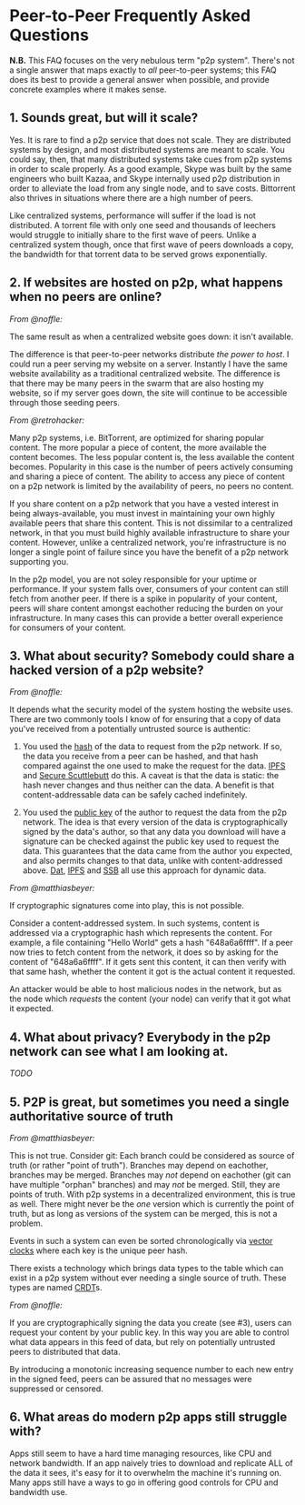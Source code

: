 # Peer-to-Peer Frequently Asked Questions

**N.B.** This FAQ focuses on the very nebulous term "p2p system". There's not a
single answer that maps exactly to *all* peer-to-peer systems; this FAQ does its
best to provide a general answer when possible, and provide concrete examples
where it makes sense.

## 1. Sounds great, but will it scale?

Yes. It is rare to find a p2p service that does not scale. They are distributed
systems by design, and most distributed systems are meant to scale. You could
say, then, that many distributed systems take cues from p2p systems in order to
scale properly. As a good example, Skype was built by the same engineers who
built Kazaa, and Skype internally used p2p distribution in order to alleviate
the load from any single node, and to save costs. Bittorrent also thrives in
situations where there are a high number of peers.

Like centralized systems, performance will suffer if the load is not
distributed. A torrent file with only one seed and thousands of leechers would
struggle to initially share to the first wave of peers. Unlike a centralized
system though, once that first wave of peers downloads a copy, the bandwidth for
that torrent data to be served grows exponentially.

## 2. If websites are hosted on p2p, what happens when no peers are online?

*From @noffle:*

The same result as when a centralized website goes down: it isn't available.

The difference is that peer-to-peer networks distribute *the power to host*. I
could run a peer serving my website on a server. Instantly I have the same
website availability as a traditional centralized website. The difference is
that there may be many peers in the swarm that are also hosting my website, so
if my server goes down, the site will continue to be accessible through those
seeding peers.

*From @retrohacker:*

Many p2p systems, i.e. BitTorrent, are optimized for sharing popular content.
The more popular a piece of content, the more available the content becomes. The
less popular content is, the less available the content becomes. Popularity in
this case is the number of peers actively consuming and sharing a piece of
content. The ability to access any piece of content on a p2p network is limited
by the availability of peers, no peers no content.

If you share content on a p2p network that you have a vested interest in being
always-available, you must invest in maintaining your own highly available peers
that share this content. This is not dissimilar to a centralized network, in
that you must build highly available infrastructure to share your content.
However, unlike a centralized network, you're infrastructure is no longer a
single point of failure since you have the benefit of a p2p network supporting
you.

In the p2p model, you are not soley responsible for your uptime or performance.
If your system falls over, consumers of your content can still fetch from
another peer. If there is a spike in popularity of your content, peers will
share content amongst eachother reducing the burden on your infrastructure. In
many cases this can provide a better overall experience for consumers of your
content.

## 3. What about security? Somebody could share a hacked version of a p2p website?

*From @noffle:*

It depends what the security model of the system hosting the website uses. There
are two commonly tools I know of for ensuring that a copy of data you've
received from a potentially untrusted source is authentic:

1. You used the [hash](https://wikipedia.org/Hash_function) of the data to
   request from the p2p network. If so, the data you receive from a peer can be
   hashed, and that hash compared against the one used to make the request for
   the data. [IPFS](https://ipfs.io) and [Secure
   Scuttlebutt](https://scuttlebutt.nz) do this. A caveat is that the data is
   static: the hash never changes and thus neither can the data. A benefit is
   that content-addressable data can be safely cached indefinitely.

2. You used the [public key](https://wikipedia.org/Public_key_cryptography) of
   the author to request the data from the p2p network. The idea is that every
   version of the data is cryptographically signed by the data's author, so that
   any data you download will have a signature can be checked against the public
   key used to request the data. This guarantees that the data came from the
   author you expected, and also permits changes to that data, unlike with
   content-addressed above. [Dat](https://dat-project.org),
   [IPFS](https://ipfs.io) and [SSB](https://scuttlebutt.nz) all use this
   approach for dynamic data.

*From @matthiasbeyer:*

If cryptographic signatures come into play, this is not possible.

Consider a content-addressed system. In such systems, content is addressed via
a cryptographic hash which represents the content. For example, a file
containing "Hello World" gets a hash "648a6a6ffff".
If a peer now tries to fetch content from the network, it does so by asking
for the content of "648a6a6ffff".
If it gets sent this content, it can then verify with that same hash,
whether the content it got is the actual content it requested.

An attacker would be able to host malicious nodes in the network, but as the
node which _requests_ the content (your node) can verify that it got what it
expected.

## 4. What about privacy? Everybody in the p2p network can see what I am looking at.

*TODO*

## 5. P2P is great, but sometimes you need a single authoritative source of truth

*From @matthiasbeyer:*

This is not true. Consider git: Each branch could be considered as source of
truth (or rather "point of truth").
Branches may depend on eachother, branches may be merged. Branches may _not_
depend on eachother (git can have multiple "orphan" branches) and may _not_ be
merged. Still, they are points of truth.
With p2p systems in a decentralized environment, this is true as well.
There might never be the _one_ version which is currently the point of truth,
but as long as versions of the system can be merged, this is not a problem.

Events in such a system can even be sorted chronologically via
[vector clocks](https://en.wikipedia.org/wiki/Vector_clock)
where each key is the unique peer hash.

There exists a technology which brings data types to the table which can exist
in a p2p system without ever needing a single source of truth. These types are
named [CRDT](https://en.wikipedia.org/wiki/Conflict-free_replicated_data_type)s.

*From @noffle:*

If you are cryptographically signing the data you create (see #3), users can
request your content by your public key. In this way you are able to control
what data appears in this feed of data, but rely on potentially untrusted peers
to distributed that data.

By introducing a monotonic increasing sequence number to each new entry in the
signed feed, peers can be assured that no messages were suppressed or censored.

## 6. What areas do modern p2p apps still struggle with?

Apps still seem to have a hard time managing resources, like CPU and network
bandwidth. If an app naively tries to download and replicate ALL of the data it
sees, it's easy for it to overwhelm the machine it's running on. Many apps still
have a ways to go in offering good controls for CPU and bandwidth use.


